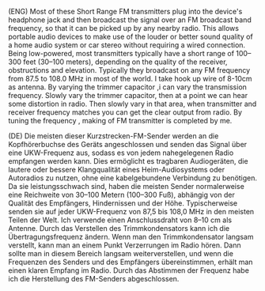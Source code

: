 (ENG) Most of these Short Range FM transmitters plug into the device's headphone jack and then broadcast the signal over an FM broadcast band frequency, so that it can be picked up by any nearby radio.  This allows portable audio devices to make use of the louder or better sound quality of a home audio system or car stereo without requiring a wired connection. Being low-powered, most transmitters typically have a short range of 100–300 feet (30–100 meters), depending on the quality of the receiver, obstructions and elevation. Typically they broadcast on any FM frequency from 87.5 to 108.0 MHz in most of the world. I take hook up wire of 8-10cm as antenna. By varying the trimmer capacitor ,i can vary the transmission frequency.
Slowly vary the trimmer capacitor, then at a point we can hear some distortion in radio. Then slowly vary in that area, when transmitter and receiver frequency matches you can get the clear output from radio. By tuning the frequency , making of FM transmitter is completed by me.

(DE) Die meisten dieser Kurzstrecken-FM-Sender werden an die Kopfhörerbuchse des Geräts angeschlossen und senden das Signal über eine UKW-Frequenz aus, sodass es von jedem nahegelegenen Radio empfangen werden kann.  Dies ermöglicht es tragbaren Audiogeräten, die lautere oder bessere Klangqualität eines Heim-Audiosystems oder Autoradios zu nutzen, ohne eine kabelgebundene Verbindung zu benötigen. Da sie leistungsschwach sind, haben die meisten Sender normalerweise eine Reichweite von 30–100 Metern (100–300 Fuß), abhängig von der Qualität des Empfängers, Hindernissen und der Höhe. Typischerweise senden sie auf jeder UKW-Frequenz von 87,5 bis 108,0 MHz in den meisten Teilen der Welt. Ich verwende einen Anschlussdraht von 8–10 cm als Antenne. Durch das Verstellen des Trimmkondensators kann ich die Übertragungsfrequenz ändern. Wenn man den Trimmkondensator langsam verstellt, kann man an einem Punkt Verzerrungen im Radio hören. Dann sollte man in diesem Bereich langsam weiterverstellen, und wenn die Frequenzen des Senders und des Empfängers übereinstimmen, erhält man einen klaren Empfang im Radio. Durch das Abstimmen der Frequenz habe ich die Herstellung des FM-Senders abgeschlossen.
